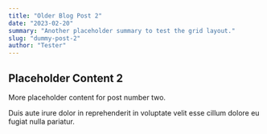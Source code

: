 ```yaml
---
title: "Older Blog Post 2"
date: "2023-02-20"
summary: "Another placeholder summary to test the grid layout."
slug: "dummy-post-2"
author: "Tester"
---
```


## Placeholder Content 2

More placeholder content for post number two.

Duis aute irure dolor in reprehenderit in voluptate velit esse cillum dolore eu fugiat nulla pariatur. 